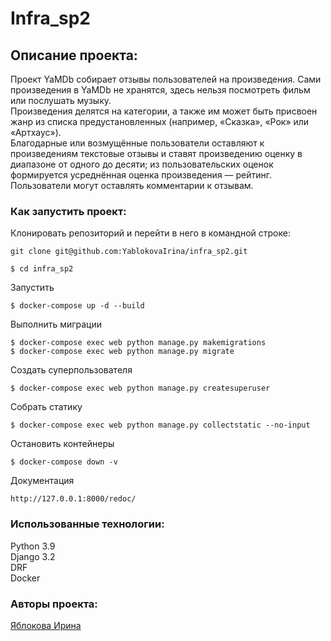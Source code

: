 # Infra_sp2
## Описание проекта:
Проект YaMDb собирает отзывы пользователей на произведения. Сами произведения в YaMDb не хранятся, здесь нельзя посмотреть фильм или послушать музыку.   
Произведения делятся на категории, а также им может быть присвоен жанр из списка предустановленных (например, «Сказка», «Рок» или «Артхаус»).  
Благодарные или возмущённые пользователи оставляют к произведениям текстовые отзывы и ставят произведению оценку в диапазоне от одного до десяти; из пользовательских оценок формируется усреднённая оценка произведения — рейтинг.
Пользователи могут оставлять комментарии к отзывам.


### Как запустить проект:
Клонировать репозиторий и перейти в него в командной строке:

```
git clone git@github.com:YablokovaIrina/infra_sp2.git
```

```
$ cd infra_sp2
```

Запустить

```
$ docker-compose up -d --build
```

Выполнить миграции 

```
$ docker-compose exec web python manage.py makemigrations
$ docker-compose exec web python manage.py migrate
```

Создать суперпользователя

```
$ docker-compose exec web python manage.py createsuperuser
```

Собрать статику

```
$ docker-compose exec web python manage.py collectstatic --no-input
```

Остановить контейнеры

```
$ docker-compose down -v
```

Документация 

```
http://127.0.0.1:8000/redoc/
```


### Использованные технологии:
Python 3.9  
Django 3.2  
DRF  
Docker


### Авторы проекта:
[Яблокова Ирина](https://github.com/YablokovaIrina) 
